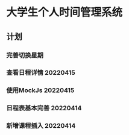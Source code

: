# 大学生个人时间管理系统

## 计划
### 完善切换星期
### 查看日程详情 20220415
### 使用MockJs 20220415
### 日程表基本完善 20220414
### 新增课程插入 20220414

